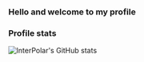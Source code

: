 ### Hello and welcome to my profile  

### Profile stats
![InterPolar's GitHub stats](https://github-readme-stats.vercel.app/api?username=BruhDevel&theme=dracula)
